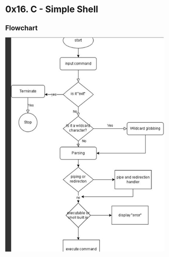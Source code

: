 # 0x16. C - Simple Shell

## Flowchart
![flowchart](https://github.com/aefayoub/simple_shell/blob/master/flowchart.jpg)
